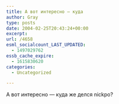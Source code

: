 ```yaml
---
title: А вот интересно — куда
author: Gray
type: posts
date: 2004-02-25T20:43:24+00:00
excerpt:
url: /4658
esml_socialcount_LAST_UPDATED:
  - 1497029762
essb_cache_expire:
  - 1615830620
categories:
  - Uncategorized

---
```








А вот интересно &#8212; куда же делся nickpo?